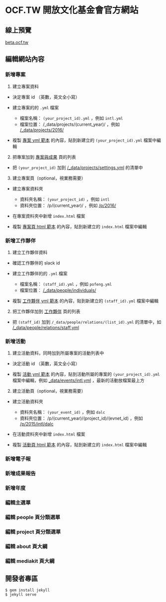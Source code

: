 # OCF.TW 開放文化基金會官方網站

## 線上預覽

[beta.ocf.tw](http://beta.ocf.tw/)

## 編輯網站內容

### 新增專案

1. 建立專案資料

  - 決定專案 id （英數，英文全小寫）

  - 建立專案的的 `.yml` 檔案

    - 檔案名稱： `(your_project_id).yml` ，例如 `intl.yml`
    - 檔案位置： /_data/projects/(current_year)/ ，例如 [/_data/projects/2016/](https://github.com/ocftw/beta.ocf.tw/tree/gh-pages/_data/projects/2016)

  - 複製 [專案 yml 範本](https://github.com/ocftw/beta.ocf.tw/blob/gh-pages/_data/projects/_sample_project.yml) 的內容，貼到新建立的 `(your_project_id).yml` 檔案中編輯

2. 把專案加到 [專案與成果](http://beta.ocf.tw/projects/) 頁的列表

  - 把 `(your_project_id)` 加到 [/_data/projects/settings.yml](https://github.com/ocftw/beta.ocf.tw/blob/gh-pages/_data/projects/settings.yml) 的清單中

3. 建立專案頁（optional，視業務需要）

  - 建立專案資料夾

    - 資料夾名稱： `(your_project_id)` ，例如 `intl`
    - 資料夾位置： /p/(current_year)/ ，例如 [/p/2016/](https://github.com/ocftw/beta.ocf.tw/tree/gh-pages/p/2016)

  - 在專案資料夾中新增 `index.html` 檔案

  - 複製 [專案頁 html 範本](https://github.com/ocftw/beta.ocf.tw/blob/gh-pages/p/_sample_project/index.html) 的內容，貼到新建立的 `index.html` 檔案中編輯

### 新增工作夥伴

1. 建立工作夥伴資料

  - 確認工作夥伴的 slack id

  - 建立工作夥伴的的 `.yml` 檔案

    - 檔案名稱： `(staff_id).yml` ，例如 `pofeng.yml`
    - 檔案位置： [/_data/people/individuals/](https://github.com/ocftw/beta.ocf.tw/tree/gh-pages/_data/people/individuals)

  - 複製 [工作夥伴 yml 範本](https://github.com/ocftw/beta.ocf.tw/blob/gh-pages/_data/people/individuals/_sample_person.yml) 的內容，貼到新建立的 `(staff_id).yml` 檔案中編輯

2. 把工作夥伴加到 [工作夥伴](http://beta.ocf.tw/people/) 頁的列表

  - 把 `(staff_id)` 加到 `/_data/people/relations/(list_id).yml` 的清單中，如 [/_data/people/relations/staff.yml](https://github.com/ocftw/beta.ocf.tw/blob/gh-pages/_data/people/relations/staff.yml) 

### 新增活動

1. 建立活動資料，同時加到所屬專案的活動列表中

  - 決定活動 id （英數，英文全小寫）

  - 複製 [活動 yml 範本](https://github.com/ocftw/beta.ocf.tw/blob/gh-pages/_data/events/_sample_events.yml) 的內容，貼到活動所屬的專案的 `(your_project_id).yml` 檔案中編輯，例如 [_data/events/intl.yml](https://github.com/ocftw/beta.ocf.tw/blob/gh-pages/_data/events/intl.yml) ，最新的活動放檔案最上方

2. 建立活動頁（optional，視業務需要）

  - 建立活動資料夾

    - 資料夾名稱： `(your_event_id)` ，例如 `dalc`
    - 資料夾位置： /p/(current_year)/(project_id)/(evnet_id) ，例如 [/p/2015/intl/dalc](https://github.com/ocftw/beta.ocf.tw/tree/gh-pages/p/2015/intl/dalc)

  - 在活動資料夾中新增 `index.html` 檔案

  - 複製 [活動頁 html 範本](https://github.com/ocftw/beta.ocf.tw/tree/gh-pages/p/_sample_project/_sample_evnet/index.html) 的內容，貼到新建立的 `index.html` 檔案中編輯


### 新增電子報


### 新增成果報告


### 新增年度


### 編輯主選單


### 編輯 people 頁分類選單


### 編輯 project 頁分類選單


### 編輯 about 頁大綱


### 編輯 mediakit 頁大綱


## 開發者專區

```
$ gem install jekyll
$ jekyll serve
```

